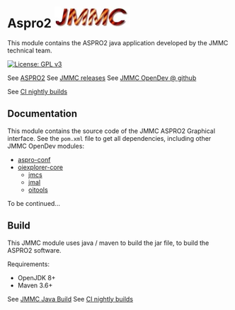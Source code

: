 # Aspro2    ![JMMC logo](doc/JMMC-logo.jpg)

This module contains the ASPRO2 java application developed by the JMMC technical team.

[![License: GPL v3](https://img.shields.io/badge/License-GPLv3-blue.svg)](LICENSE)


See [ASPRO2](https://www.jmmc.fr/aspro)
See [JMMC releases](https://www.jmmc.fr/releases/)
See [JMMC OpenDev @ github](https://github.com/JMMC-OpenDev/)

See [CI nightly builds](https://github.com/JMMC-OpenDev/jmmc-java-build/actions/workflows/build.yml)


## Documentation

This module contains the source code of the JMMC ASPRO2 Graphical interface.
See the `pom.xml` file to get all dependencies, including other JMMC OpenDev modules:
- [aspro-conf](https://github.com/JMMC-OpenDev/aspro-conf)
- [oiexplorer-core](https://github.com/JMMC-OpenDev/oiexplorer-core)
    - [jmcs](https://github.com/JMMC-OpenDev/jmcs)
    - [jmal](https://github.com/JMMC-OpenDev/jmal)
    - [oitools](https://github.com/JMMC-OpenDev/oitools)

To be continued...


## Build

This JMMC module uses java / maven to build the jar file, to build the ASPRO2 software.

Requirements:
- OpenJDK 8+
- Maven 3.6+

See [JMMC Java Build](https://github.com/JMMC-OpenDev/jmmc-java-build)
See [CI nightly builds](https://github.com/JMMC-OpenDev/jmmc-java-build/actions/workflows/build.yml)

